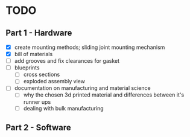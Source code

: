 # TODO

## Part 1 - Hardware

- [x] create mounting methods; sliding joint mounting mechanism
- [x] bill of materials
- [ ] add grooves and fix clearances for gasket
- [ ] blueprints
  - [ ] cross sections
  - [ ] exploded assembly view
- [ ] documentation on manufacturing and material science
  - [ ] why the chosen 3d printed material and differences between it's runner ups
  - [ ] dealing with bulk manufacturing

## Part 2 - Software